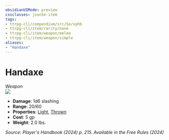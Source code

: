 ```yaml
---
obsidianUIMode: preview
cssclasses: json5e-item
tags:
- ttrpg-cli/compendium/src/5e/xphb
- ttrpg-cli/item/rarity/none
- ttrpg-cli/item/weapon/melee
- ttrpg-cli/item/weapon/simple
aliases: 
- "Handaxe"
---
```

# Handaxe
*Weapon*  
![](2-Mechanics/CLI/items/img/handaxe.webp#right)

- **Damage**: 1d6 slashing
- **Range**: 20/60
- **Properties**: [Light](2-Mechanics/CLI/rules/item-properties.md#Light), [Thrown](2-Mechanics/CLI/rules/item-properties.md#Thrown)
- **Cost**: 5 gp
- **Weight**: 2.0 lbs.

*Source: Player's Handbook (2024) p. 215. Available in the Free Rules (2024)*